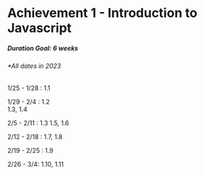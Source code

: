 # Achievement 1 - Introduction to Javascript

##### Duration Goal: 6 weeks
###### \*All dates in 2023

1/25 - 1/28 : 1.1

1/29 - 2/4 : 1.2  
1.3, 1.4

2/5 - 2/11 : 1.3 
1.5, 1.6

2/12 - 2/18 : 1.7, 1.8

2/19 - 2/25 : 1.9

2/26 - 3/4: 1.10, 1.11

